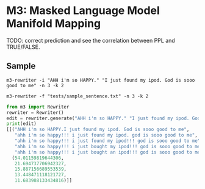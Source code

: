 # M3: Masked Language Model Manifold Mapping
TODO: correct prediction and see the correlation between PPL and TRUE/FALSE.
## Sample
```shell
m3-rewriter -i "AHH i'm so HAPPY." "I just found my ipod. God is sooo good to me" -n 3 -k 2 
```

```shell
m3-rewriter -f "tests/sample_sentence.txt" -n 3 -k 2 
```

```python
from m3 import Rewriter
rewriter = Rewriter()
edit = rewriter.generate("AHH i'm so HAPPY." "I just found my ipod. God is sooo good to me")
print(edit)
[[("AHH i'm so HAPPY.I just found my ipod. God is sooo good to me",
   "ahh i'm so happy!!! i just found my ipod. god is sooo good to me",
   "ahh i'm so happy!!! i just found my ipod!!! god is sooo good to me",
   "ahh i'm so happy!!! i just bought my ipod!!! god is sooo good to me",
   "ahh i'm so happy!!! i just bought an ipod!!! god is sooo good to me"),
  (54.01159819644306,
   21.694737706942327,
   15.887156689553539,
   13.448471118121727,
   11.683988133434816)]]
```

